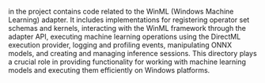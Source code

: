 in the project contains code related to the WinML (Windows Machine Learning) adapter. It includes implementations for registering operator set schemas and kernels, interacting with the WinML framework through the adapter API, executing machine learning operations using the DirectML execution provider, logging and profiling events, manipulating ONNX models, and creating and managing inference sessions. This directory plays a crucial role in providing functionality for working with machine learning models and executing them efficiently on Windows platforms.